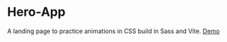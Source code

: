 # Hero-App
A landing page to practice animations in CSS build in Sass and Vite. [Demo](https://alangfelix.github.io/Hero-App/)
